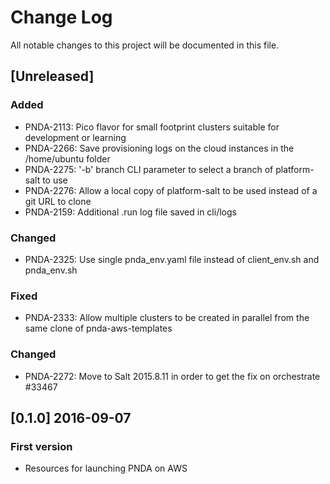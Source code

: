 # Change Log
All notable changes to this project will be documented in this file.

## [Unreleased]
### Added
- PNDA-2113: Pico flavor for small footprint clusters suitable for development or learning
- PNDA-2266: Save provisioning logs on the cloud instances in the /home/ubuntu folder
- PNDA-2275: '-b' branch CLI parameter to select a branch of platform-salt to use
- PNDA-2276: Allow a local copy of platform-salt to be used instead of a git URL to clone
- PNDA-2159: Additional .run log file saved in cli/logs

### Changed
- PNDA-2325: Use single pnda_env.yaml file instead of client_env.sh and pnda_env.sh

### Fixed
- PNDA-2333: Allow multiple clusters to be created in parallel from the same clone of pnda-aws-templates

### Changed
- PNDA-2272: Move to Salt 2015.8.11 in order to get the fix on orchestrate #33467

## [0.1.0] 2016-09-07
### First version
- Resources for launching PNDA on AWS
